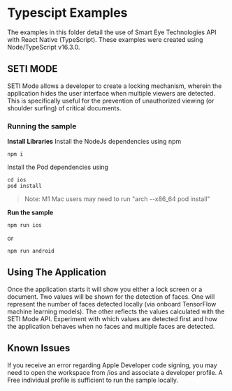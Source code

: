 # Typescipt Examples
The examples in this folder detail the use of Smart Eye Technologies API with React Native (TypeScript). These examples were created using Node/TypeScript v16.3.0.  

## SETI MODE
SETI Mode allows a developer to create a locking mechanism, wherein the application hides the user interface when multiple viewers are detected. This is specifically useful for the prevention of unauthorized viewing (or shoulder surfing) of critical documents.

### Running the sample

**Install Libraries**
Install the NodeJs dependencies using npm
```shell
npm i
```

Install the Pod dependencies using
```shell
cd ios
pod install
```
>   Note: M1 Mac users may need to run "arch --x86_64 pod install" 

**Run the sample**
```shell
npm run ios 
```

or  

```shell
npm run android 
```

## Using The Application
Once the application starts it will show you either a lock screen or a document. Two values will be shown for the detection of faces.  One will represent the number of faces detected locally (via onboard TensorFlow machine learning models). The other reflects the values calculated with the SETI Mode API.  Experiment with which values are detected first and how the application behaves when no faces and multiple faces are detected.

## Known Issues
If you receive an error regarding Apple Developer code signing, you may need to open the workspace from /ios and associate a developer profile. A Free individual profile is sufficient to run the sample locally.
